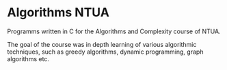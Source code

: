 # Algorithms NTUA

Programms written in C for the Algorithms and Complexity course of NTUA.

The goal of the course was in depth learning of various algorithmic techniques, such as greedy algorithms, dynamic programming, graph algorithms etc. 
